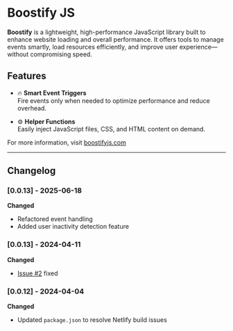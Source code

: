 # Boostify JS

**Boostify** is a lightweight, high-performance JavaScript library built to enhance website loading and overall performance. It offers tools to manage events smartly, load resources efficiently, and improve user experience—without compromising speed.

## Features

- 🔥 **Smart Event Triggers**  
  Fire events only when needed to optimize performance and reduce overhead.

- ⚙️ **Helper Functions**  
  Easily inject JavaScript files, CSS, and HTML content on demand.

For more information, visit [boostifyjs.com](https://boostifyjs.com/)

---

## Changelog

### [0.0.13] - 2025-06-18
**Changed**
- Refactored event handling
- Added user inactivity detection feature

### [0.0.13] - 2024-04-11
**Changed**
- [Issue #2](https://github.com/andresclua/boostify/issues/2) fixed

### [0.0.12] - 2024-04-04
**Changed**
- Updated `package.json` to resolve Netlify build issues